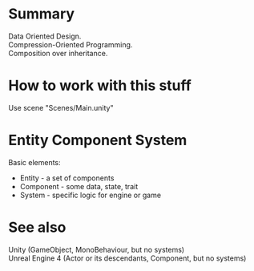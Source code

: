 # Summary
Data Oriented Design.  
Compression-Oriented Programming.  
Composition over inheritance.  

# How to work with this stuff
Use scene "Scenes/Main.unity"  

# Entity Component System
Basic elements:  
* Entity - a set of components
* Component - some data, state, trait
* System - specific logic for engine or game

# See also
Unity (GameObject, MonoBehaviour, but no systems)  
Unreal Engine 4 (Actor or its descendants, Component, but no systems)  
